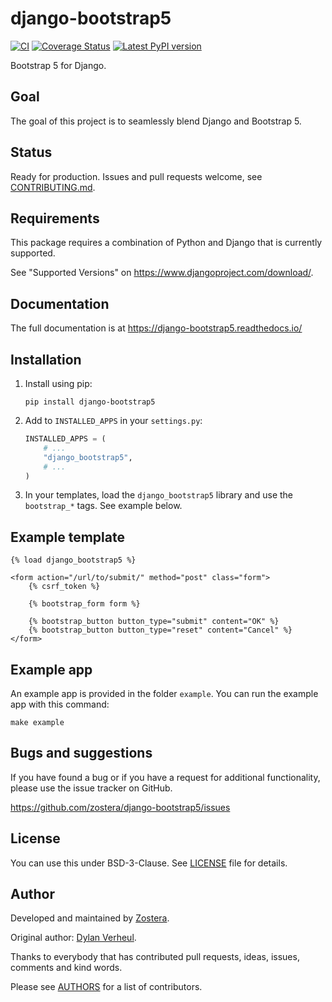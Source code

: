 # django-bootstrap5

[![CI](https://github.com/zostera/django-bootstrap5/workflows/CI/badge.svg?branch=main)](https://github.com/zostera/django-bootstrap5/actions?workflow=CI)
[![Coverage Status](https://coveralls.io/repos/github/zostera/django-bootstrap5/badge.svg?branch=main)](https://coveralls.io/github/zostera/django-bootstrap5?branch=main)
[![Latest PyPI version](https://img.shields.io/pypi/v/django-bootstrap5.svg)](https://pypi.python.org/pypi/django-bootstrap5)

Bootstrap 5 for Django.

## Goal

The goal of this project is to seamlessly blend Django and Bootstrap 5.

## Status

Ready for production. Issues and pull requests welcome, see [CONTRIBUTING.md](CONTRIBUTING.md).

## Requirements

This package requires a combination of Python and Django that is currently supported.

See "Supported Versions" on https://www.djangoproject.com/download/.

## Documentation

The full documentation is at https://django-bootstrap5.readthedocs.io/

## Installation

1. Install using pip:

    ```console
    pip install django-bootstrap5
    ```

2. Add to `INSTALLED_APPS` in your `settings.py`:

   ```python
   INSTALLED_APPS = (
       # ...
       "django_bootstrap5",
       # ...
   )
   ```

3. In your templates, load the `django_bootstrap5` library and use the `bootstrap_*` tags. See example below.

## Example template

```jinja2
{% load django_bootstrap5 %}

<form action="/url/to/submit/" method="post" class="form">
    {% csrf_token %}

    {% bootstrap_form form %}

    {% bootstrap_button button_type="submit" content="OK" %}
    {% bootstrap_button button_type="reset" content="Cancel" %}
</form>
```

## Example app

An example app is provided in the folder `example`. You can run the example app with this command:

```console
make example
```

## Bugs and suggestions

If you have found a bug or if you have a request for additional functionality, please use the issue tracker on GitHub.

https://github.com/zostera/django-bootstrap5/issues

## License

You can use this under BSD-3-Clause. See [LICENSE](LICENSE) file for details.

## Author

Developed and maintained by [Zostera](https://zostera.nl).

Original author: [Dylan Verheul](https://github.com/dyve).

Thanks to everybody that has contributed pull requests, ideas, issues, comments and kind words.

Please see [AUTHORS](AUTHORS) for a list of contributors.
